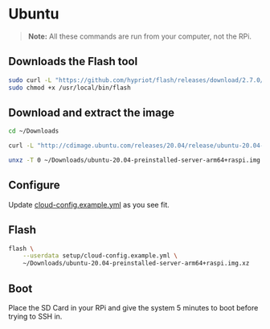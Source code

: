 # Ubuntu

> **Note:** All these commands are run from your computer, not the RPi.

## Downloads the Flash tool

```bash
sudo curl -L "https://github.com/hypriot/flash/releases/download/2.7.0/flash" -o /usr/local/bin/flash
sudo chmod +x /usr/local/bin/flash
```

## Download and extract the image

```bash
cd ~/Downloads

curl -L "http://cdimage.ubuntu.com/releases/20.04/release/ubuntu-20.04-preinstalled-server-arm64+raspi.img.xz" -o ubuntu-20.04-preinstalled-server-arm64+raspi.img.xz

unxz -T 0 ~/Downloads/ubuntu-20.04-preinstalled-server-arm64+raspi.img.xz
```

## Configure

Update [cloud-config.example.yml](../setup/cloud-config.example.yml) as you see fit.

## Flash

```bash
flash \
    --userdata setup/cloud-config.example.yml \
    ~/Downloads/ubuntu-20.04-preinstalled-server-arm64+raspi.img.xz
```

## Boot

Place the SD Card in your RPi and give the system 5 minutes to boot before trying to SSH in.
